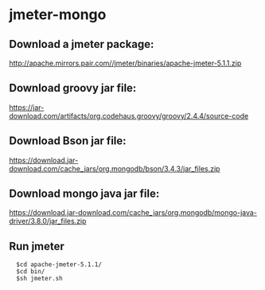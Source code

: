 # jmeter-mongo


## Download a jmeter package:

http://apache.mirrors.pair.com//jmeter/binaries/apache-jmeter-5.1.1.zip


## Download groovy jar file:
https://jar-download.com/artifacts/org.codehaus.groovy/groovy/2.4.4/source-code

## Download Bson jar file:

https://download.jar-download.com/cache_jars/org.mongodb/bson/3.4.3/jar_files.zip

## Download mongo java jar file:
https://download.jar-download.com/cache_jars/org.mongodb/mongo-java-driver/3.8.0/jar_files.zip

## Run jmeter 
```
  $cd apache-jmeter-5.1.1/
  $cd bin/
  $sh jmeter.sh
  ```
